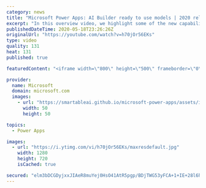 ```yaml
---
category: news
title: "Microsoft Power Apps: AI Builder ready to use models | 2020 release wave 1 overview"
excerpt: "In this overview video, we highlight some of the new capabilities included in the latest update to Microsoft Power Apps, AI Builder ready to use models.     Here are the capabilities covered:   • Entity extraction helps you by identifying and extracting people, dates, places, locations, etc. from text"
publishedDateTime: 2020-05-18T23:26:26Z
originalUrl: "https://youtube.com/watch?v=h70jOr56EKs"
type: video
quality: 131
heat: 131
published: true

featuredContent: "<iframe width=\"800\" height=\"500\" frameborder=\"0\" src=\"https://www.youtube.com/embed/h70jOr56EKs\" allow=\"accelerometer; autoplay; encrypted-media; gyroscope; picture-in-picture\" allowfullscreen></iframe>"

provider:
  name: Microsoft
  domain: microsoft.com
  images:
    - url: "https://smartableai.github.io/microsoft-power-apps/assets/images/organizations/microsoft.com-50x50.jpg"
      width: 50
      height: 50

topics:
  - Power Apps

images:
  - url: "https://i.ytimg.com/vi/h70jOr56EKs/maxresdefault.jpg"
    width: 1280
    height: 720
    isCached: true

secured: "elm3bDCGDyjxxJIAeR8muYej0HsO41AtR5pgp/BDjTWG53yFCA+1+IE+28l6hs8vHQj1qxxGR5gDNXc5HF7DlsYC/d7m5aiuYxp0dd3m3k5rjdoLFVjeS8/6LtC49eDwDXNX6s1Fq2uG74N+qMRdV0zsEjzMFrLTY63YT9l3jTN6KdHm2L8NOLc5NMrRndRkryVN0713y5ab5OtiBtG+Prc8MOt6pASL/qvz8WRey5Df/ezFleJE5Mk/X09+y++ckC2W3i9Zcm798LDShAkc9JGE7n1U/ljFbewgRrsNn8UWr6homrwM2XGC0GJf+K/bhQ9ZweundRkpWDHNXsQ8xXLWVSspAqwMcsn1NTqFmRQLb01/yacuL1ldZvRONryZcav8D24LGkFRiiqp5HTsmO94wDL/gH26bVm3s3BJKdOqUxHq69usvWqcbNXAfMLe;yB1m7OAZY6TSQvPdbbwYFg=="
---
```


